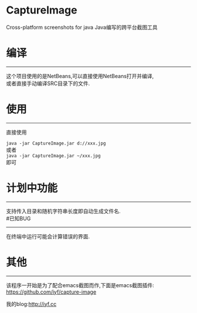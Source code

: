CaptureImage
============

Cross-platform screenshots for java
Java编写的跨平台截图工具

# 编译
______________________
这个项目使用的是NetBeans,可以直接使用NetBeans打开并编译,    
或者直接手动编译SRC目录下的文件.


# 使用
______________________
直接使用    

`java -jar CaptureImage.jar d://xxx.jpg`    
或者    
`java -jar CaptureImage.jar ~/xxx.jpg`  
即可    
# 计划中功能
_____________________
支持传入目录和随机字符串长度即自动生成文件名.    
#已知BUG
_____________________
在终端中运行可能会计算错误的界面.

# 其他
_____________________
该程序一开始是为了配合emacs截图而作,下面是emacs截图插件:   
https://github.com/iyf/capture-image

我的blog:http://iyf.cc    